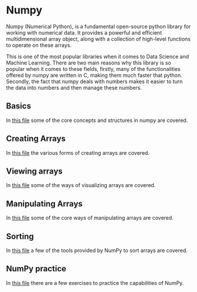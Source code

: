 # Numpy

Numpy (Numerical Python), is a fundamental open-source python library for working with numerical data. It provides a powerful and efficient multidimensional array object, along with a collection of high-level functions to operate on these arrays.

This is one of the most popular libraries when it comes to Data Science and Machine Learning. There are two main reasons why this library is so popular when it comes to these fields, firstly, many of the functionalities offered by numpy are written in C, making them much faster that python. Secondly, the fact that numpy deals with numbers makes it easier to turn the data into numbers and then manage these numbers.

## Basics

In [this file](/numpy/notebooks/basics.ipynb) some of the core concepts and structures in numpy are covered.

## Creating Arrays

In [this file](/numpy/notebooks/creating_arrays.ipynb) the various forms of creating arrays are covered.

## Viewing arrays

In [this file](/numpy/notebooks/viewing_arrays.ipynb) some of the ways of visualizing arrays are covered.

## Manipulating Arrays

In [this file](/numpy/notebooks/array.ipynb) some of the core ways of manipulating arrays are covered.

## Sorting

In [this file](/numpy/notebooks/sorting_arrays.ipynb) a few of the tools provided by NumPy to sort arrays are covered.

## NumPy practice

In [this file](/numpy/notebooks/numpy_practice.ipynb) there are a few exercises to practice the capabilities of NumPy.
